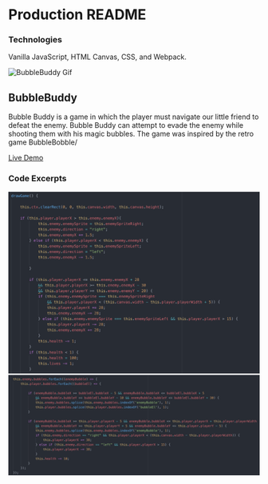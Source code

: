 # Production README

### Technologies
Vanilla JavaScript, HTML Canvas, CSS, and Webpack.

![BubbleBuddy Gif](https://github.com/JaredDjour/BubbleBuddy/blob/master/BubbleBuddy.gif?raw=true)


## BubbleBuddy
Bubble Buddy is a game in which the player must navigate our little friend to defeat the enemy. Bubble Buddy can attempt to evade the enemy while shooting them with his magic bubbles. The game was inspired by the retro game BubbleBobble/

[Live Demo](https://jareddjour.github.io/BubbleBuddy/)


### Code Excerpts
![Code Snippet #1](https://github.com/JaredDjour/BubbleBuddy/blob/master/Screen%20Shot%202019-08-08%20at%2011.14.20%20AM.png?raw=true)
![Code Snippet #2](https://github.com/JaredDjour/BubbleBuddy/blob/master/Screen%20Shot%202019-08-08%20at%2011.13.14%20AM.png?raw=true)
